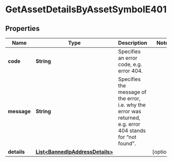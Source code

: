 

# GetAssetDetailsByAssetSymbolE401


## Properties

Name | Type | Description | Notes
------------ | ------------- | ------------- | -------------
**code** | **String** | Specifies an error code, e.g. error 404. | 
**message** | **String** | Specifies the message of the error, i.e. why the error was returned, e.g. error 404 stands for “not found”. | 
**details** | [**List&lt;BannedIpAddressDetails&gt;**](BannedIpAddressDetails.md) |  |  [optional]



